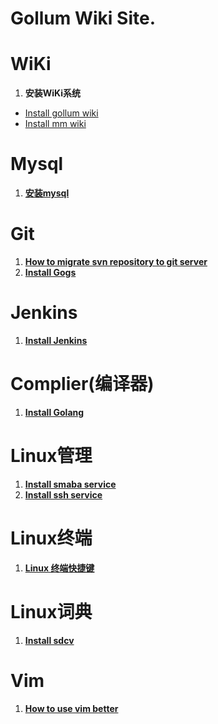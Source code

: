 <h1> Gollum Wiki Site. </h1>


# WiKi
1. **安装WiKi系统**  
  * [Install gollum wiki](/it/server/wiki/install-gollum)
  * [Install mm wiki](/it/server/wiki/Install-mm-wiki)

# Mysql
1. **[安装mysql](/it/mysql/Install-Mysql)**
 
# Git
1. **[How to migrate svn repository to git server](/it/server/git/introduce_migrate_svn_to_git)**
2. **[Install Gogs](/it/server/git/Install-Gogs)**

# Jenkins
1. **[Install Jenkins](/it/server/jenkins/Install-Jenkins)**

# Complier(编译器)
1. **[Install Golang](/it/complier/Install-Golang)**
 
# Linux管理
1. **[Install smaba service](/it/linux/system_manage/Install-smaba-service)**
2. **[Install ssh service](/it/linux/system_manage/Install-ssh-service)**

# Linux终端
1. **[Linux 终端快捷键](/it/linux/terminal/Linux-terminal-shortcut)**

# Linux词典
1. **[Install sdcv](/it/linux/software/dict/install-sdcv)**

# Vim
1. **[How to use vim better](/it/editor/vim/Introduce-vim-usage)**